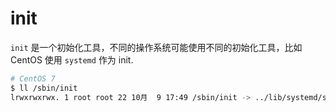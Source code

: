# init

`init` 是一个初始化工具，不同的操作系统可能使用不同的初始化工具，比如 CentOS 使用 `systemd` 作为 init.

```bash
# CentOS 7
$ ll /sbin/init
lrwxrwxrwx. 1 root root 22 10月  9 17:49 /sbin/init -> ../lib/systemd/systemd
```